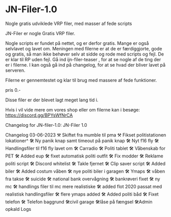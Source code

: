 # JN-Filer-1.0
Nogle gratis udviklede VRP filer, med masser af fede scripts

JN-Filer er nogle Gratis VRP filer.

Nogle scripts er fundet på nettet, og er derfor gratis. Mange er også selvlavet og lavet om.
Meningen med filerne er at de er færdiggjorte, gode og gratis, så man ikke behøver selv at sidde og rode med scripts og fejl. De er klar til RP uden fejl. Gå ind i⁠jn-filer-teaser , for at se nogle af de ting der er i filerne. I kan også gå ind på ⁠⁠changelog, for at se hvad der bliver lavet på serveren.

Filerne er gennemtestet og klar til brug med massere af fede funktioner.

pris 
0.- 

Disse filer er der blevet lagt meget lang tid i.

Hvis i vil vide mere om vores shop eller om filerne kan i besøge:
https://discord.gg/BPYsWfNrCA


Changelog for JN-filer-1.0:
JN-Filer 1.0

Changelog 03-06-2023
⚒️ Skiftet fra mumble til pma
⚒️ Fikset politistationen lokationer^
🛠️ Ny panik knap samt timeout på panik knap
🛠️ Nyt f16 fly
🛠️ Handlingsfiler til f16 fly lavet om
🛠️ Carradio
🛠️ Politi tablet
🛠️ Våbenskab for PET
🛠️ Added eup
🛠️ fixet automatisk politi outfit
🛠️ Fix modder
🛠️ Reklame politi script
🛠️ Discord whitelist
🛠️ Takle fjernet
🛠️ Clip saver script
🛠️ Added biler
🛠️ Added costum våben
🛠️ nye politi biler i garagen 
🛠️ Ymaps
🛠️ våben fra takse
🛠️ suicide
🛠️ national bank overvågning
🛠️ bankrøveri fixet
🛠️ ny mc
🛠️ handlings filer til mc mere realistiske
🛠️ added flot 2020 passat med realistisk handlingsfiler
🛠️ flere ymaps added
🛠️ Added politi båd
🛠️  Fixet telefon
🛠️ Telefon baggrund
🛠️civil garage 
🛠️låse på fængsel 
🛠️Admin opkald Logs
